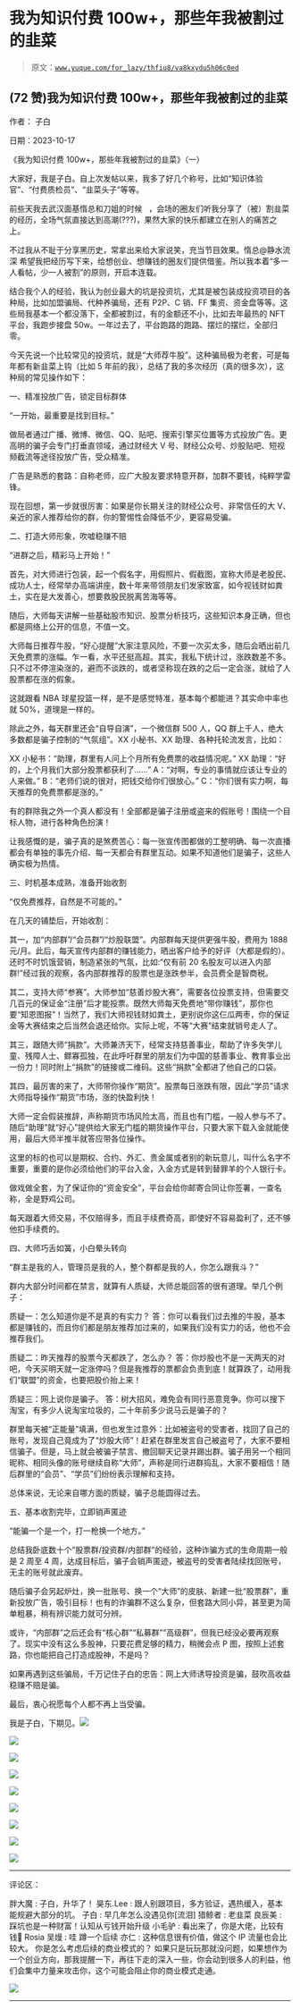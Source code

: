 # 我为知识付费 100w+，那些年我被割过的韭菜

> 原文：[`www.yuque.com/for_lazy/thfiu8/va8kxydu5h06c0ed`](https://www.yuque.com/for_lazy/thfiu8/va8kxydu5h06c0ed)

## (72 赞)我为知识付费 100w+，那些年我被割过的韭菜

作者： 子白

日期：2023-10-17

《我为知识付费 100w+，那些年我被割过的韭菜》（一）

大家好，我是子白。自上次发帖以来，我多了好几个称号，比如“知识体验官”、“付费质检员”、“韭菜头子”等等。

前些天我去武汉面基惰总和刀姐的时候   ，会场的圈友们听我分享了（被）割韭菜的经历，全场气氛直接达到高潮(???)，果然大家的快乐都建立在别人的痛苦之上。

不过我从不耻于分享黑历史，常拿出来给大家说笑，充当节目效果。惰总@静水流深 希望我把经历写下来，给想创业、想赚钱的圈友们提供借鉴。所以我本着“多一人看帖，少一人被割”的原则，开启本连载。

结合我个人的经验，我认为创业最大的坑是投资坑，尤其是被包装成投资项目的各种局，比如加盟骗局、代种养骗局，还有 P2P、C 销、FF 集资、资金盘等等。这些局我基本一个都没落下，全都被割过，有的金额还不小，比如去年最热的 NFT 平台，我跑步接盘 50w。一年过去了，平台跑路的跑路、摆烂的摆烂，全部归零。

今天先说一个比较常见的投资坑，就是“大师荐牛股”。这种骗局极为老套，可是每年都有新韭菜上钩（比如 5 年前的我），总结了我的多次经历（真的很多次），这种局的常见操作如下：

一、精准投放广告，锁定目标群体

“一开始，最重要是找到目标。”

做局者通过广播、微博、微信、QQ、贴吧、搜索引擎买位置等方式投放广告。更高明的骗子会专门打垂直领域，通过财经大 V 号、财经公众号、炒股贴吧、短视频截流等途径投放广告，受众精准。

广告是熟悉的套路：自称老师，应广大股友要求特意开群，加群不要钱，纯粹学雷锋。

现在回想，第一步就很厉害：如果是你长期关注的财经公众号、非常信任的大 V、亲近的家人推荐给你的群，你的警惕性会降低不少，更容易受骗。

二、打造大师形象，吹嘘稳赚不赔

“进群之后，精彩马上开始！”

首先，对大师进行包装，起一个假名字，用假照片、假截图，宣称大师是老股民、成功人士，经常举办高端讲座，数十年来带领朋友们发家致富，如今视钱财如粪土，实在是大发善心，想要救股民脱离苦海等等。

随后，大师每天讲解一些基础股市知识、股票分析技巧，这些知识本身正确，但也都是网络上公开的信息，不值一文。

大师每日推荐牛股，“好心提醒”大家注意风险，不要一次买太多，随后会晒出前几天免费票的涨幅。乍一看，水平还挺高超。其实，我私下统计过，涨跌数差不多。只不过不停渲染涨的，避而不谈跌的，或者坚称现在跌的之后一定会涨，就给了人股票都在涨的假象。

这就跟看 NBA 球星投篮一样，是不是感觉特准，基本每个都能进？其实命中率也就 50%，道理是一样的。

除此之外，每天群里还会“自导自演”，一个微信群 500 人，QQ 群上千人，绝大多数都是骗子控制的“气氛组”。XX 小秘书、XX 助理、各种托轮流发言，比如：

XX 小秘书：“助理，群里有人问上个月所有免费票的收益情况呢。”
XX 助理：“好的，上个月我们大部分股票都获利了……”
A：“对啊，专业的事情就应该让专业的人来做。”
B：“老师们说的很对，把钱交给你们很放心。”
C：“你们很有实力啊，每天推荐的免费票都是涨的。”

有的群除我之外一个真人都没有！全部都是骗子注册或盗来的假账号！围绕一个目标人物，进行各种角色扮演！

让我感慨的是，骗子真的是煞费苦心：每一张宣传图都做的工整明确、每一次直播都会有单独的事先介绍、每一天都会有群里互动。如果不知道他们是骗子，这些人确实极为热情。

三、时机基本成熟，准备开始收割

“仅免费推荐，自然是不可能的。”

在几天的铺垫后，开始收割：

其一，加“内部群”/“会员群”/“炒股联盟”。内部群每天提供更强牛股，费用为 1888 元/月。此后，每天宣传内部群的赚钱能力，晒出客户给予的好评（大都是假的）。还时不时饥饿营销，制造紧张的气氛，比如:“仅有前 20 名股友可以进入内部群!”经过我的观察，各内部群推荐的股票也是涨跌参半，会员费全是智商税。

其二，支持大师“参赛”。大师参加“慈善炒股大赛”，需要各位投票支持，但需要交几百元的保证金“注册”后才能投票。既然大师每天免费地“带你赚钱”，那你也要“知恩图报”！当然了，我们大师视钱财如粪土，更别说你这仨瓜两枣，你的保证金等大赛结束之后当然会退还给你。实际上呢，不等“大赛”结束就销号走人了。

其三，跟随大师“捐款”。大师兼济天下，经常支持慈善事业，帮助了许多失学儿童、残障人士、鳏寡孤独，在此呼吁群里的朋友们为中国的慈善事业、教育事业出一份力！同时附上“捐款”的链接或二维码。这些“捐款”全都进了他自己的口袋。

其四，最厉害的来了，大师带你操作“期货”。股票每日涨跌有限，因此“学员”请求大师指导操作“期货”市场，涨的快盈利快！

大师一定会假装推辞，声称期货市场风险太高，而且也有门槛，一般人参与不了。随后“助理”就“好心”提供给大家无门槛的期货操作平台，只要大家下载入金就能使用，最后大师半推半就答应带各位操作。

这里的标的也可以是期权、合约、外汇、贵金属或者别的新玩意儿，叫什么名字不重要，重要的是你必须给他们的平台入金，入金方式是转到替罪羊的个人银行卡。

做戏做全套，为了保证你的“资金安全”，平台会给你邮寄合同让你签署，一查名称，全是野鸡公司。

每天跟着大师交易，不仅赔得多，而且手续费奇高，即使好不容易盈利了，还不够他扣手续费的。

四、大师巧舌如簧，小白晕头转向

“群主是我的人，管理员是我的人，整个群都是我的人，你怎么跟我斗？”

群内大部分时间都在禁言，就算有人质疑，大师总能回答的很有道理。举几个例子：

质疑一：怎么知道你是不是真的有实力？
答：你可以看我们过去推的牛股，基本都是赚钱的，而且你们都是朋友推荐加过来的，如果我们没有实力的话，他也不会推荐我们。

质疑二：昨天推荐的股票今天都跌了，怎么办？
答：你炒股也不是一天两天的对吧，今天买明天就一定涨停吗？但是我推荐的票都会负责到底！就算跌了，动用我们“联盟”的资金，也要把股价抬上来！

质疑三：网上说你是骗子。
答：树大招风，难免会有同行恶意竞争。你可以搜下淘宝，有多少人说淘宝垃圾的，二十年前多少说马云是骗子的？

群里每天被“正能量”填满，但也发生过意外：比如被盗号的受害者，找回了自己的账号，发现自己竟成为了“炒股大师”！赶紧在群里发言自己被盗号了，大家不要相信骗子。但是，马上就会被骗子禁言、撤回聊天记录并踢出群。骗子用另一个相同昵称、相同头像的账号继续自称“大师”，声称是同行进群捣乱，大家不要相信！随后群里的“会员”、“学员”们纷纷表示理解和支持。

总体来说，无论来自哪方面的质疑，骗子总能圆得过去。

五、基本收割完毕，立即销声匿迹

“能骗一个是一个，打一枪换一个地方。”

总结我卧底数十个“股票群/投资群/内部群”的经验，这种诈骗方式的生命周期一般是 2 周至 4 周，达成目标后，骗子会销声匿迹，被盗号的受害者陆续找回账号，无主的账号就此废弃。

随后骗子会另起炉灶，换一批账号、换一个“大师”的皮肤、新建一批“股票群”，重新投放广告，吸引目标！也有的诈骗群不这么复杂，但套路大同小异，甚至更为简单粗暴，稍有辨识能力就可分辨。

或许，“内部群”之后还会有“核心群”“私募群”“高级群”，但我已经没必要再观察了。现实中没有这么多股神，只要花费足够的精力，稍微会点 P 图，按照上述套路，你也能把自己打造成股神，不是吗？

如果再遇到这些骗局，千万记住子白的忠告：网上大师诱导投资是骗，鼓吹高收益稳赚不赔是骗。

最后，衷心祝愿每个人都不再上当受骗。

我是子白，下期见。![](img/c91722bdf8584de89972333ab303b17e.png)

![](img/ccbfe104f73dd8e81342da620e28eef5.png)

![](img/ef99b01d5d3ee32f4494412554f0618d.png)

![](img/31ba4cd155e64a625edad4c59abceed5.png)

![](img/a341139ddcd9090881e0d1cc5c6b776a.png)

![](img/172c50b7f0ce42e4746058482306b94d.png)

![](img/431a8837216a6383fcfbc6b1488561c6.png)

![](img/ed928fb365130d25ad18cd0289c0ab0a.png)

![](img/8149aa0571636bbd8980be87669acb3e.png)

* * *

评论区：

胖大魔 : 子白，升华了！
昊东.Lee : 跟人别跟项目，多方验证，遇热缓入，基本能规避大部分的坑。
子白 : 早几年怎么没遇见你[流泪]
猎鲸者 : 老韭菜
良辰美 : 踩坑也是一种财富！认知从亏钱开始升级
小毛驴 : 看出来了，你是大佬，比较有钱🙏
Rosia 吴熳 : 哇 蹲一个后续
亦仁 : 这种信息很有价值，做这个 IP 流量也会比较大。 你是怎么考虑后续的商业模式的？ 如果只是玩玩那就没问题，如果想作为一个创业方向，那我提醒一下，再往下走的深入一些，你会动到很多人的利益，他们会集中力量来攻击你，这个可能会阻止你的商业模式走通。

![](img/1c37d505930596d12a88ab23e11aa07a.png)

* * *